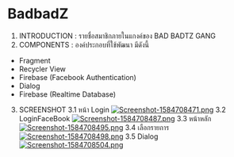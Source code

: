 # BadbadZ
1. INTRODUCTION : รายชื่อสมาชิกภายในแกงค์ของ  BAD BADTZ GANG
2. COMPONENTS : องค์ประกอบที่ใช้พัฒนา มีดังนี้
- Fragment
- Recycler View
- Firebase (Facebook Authentication)
- Dialog
- Firebase (Realtime Database)
3. SCREENSHOT
3.1 หน้า Login
[![Screenshot-1584708471.png](https://i.postimg.cc/pXqjcPLs/Screenshot-1584708471.png)](https://postimg.cc/mt1htfM9)
3.2 LoginFaceBook
[![Screenshot-1584708487.png](https://i.postimg.cc/sx2jMCC2/Screenshot-1584708487.png)](https://postimg.cc/sQtdL8XF)
3.3 หน้าหลัก
[![Screenshot-1584708495.png](https://i.postimg.cc/rF0T3J87/Screenshot-1584708495.png)](https://postimg.cc/vcsC65xv)
3.4 เลือกรายการ
[![Screenshot-1584708498.png](https://i.postimg.cc/dVFqCCYX/Screenshot-1584708498.png)](https://postimg.cc/PP6ssPNz)
3.5 Dialog
[![Screenshot-1584708504.png](https://i.postimg.cc/bJtML60R/Screenshot-1584708504.png)](https://postimg.cc/bDq3w9BG)
